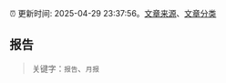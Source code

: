 :alarm_clock: 更新时间: 2025-04-29 23:37:56。[文章来源](/README.md)、[文章分类](/TAGS.md)

## 报告


> 关键字：`报告`、`月报`



